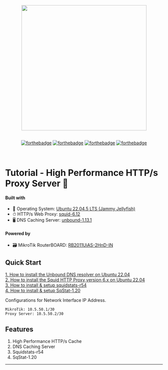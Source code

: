 <div align="center">
  <a href="https://github.com/squid-cache/squid">
    <img src="https://www.squid-cache.org/Artwork/SubBanner.png" width="400" height="auto"/>
  </a>
</div>

<br />

<div align="center">

[![forthebadge](https://forthebadge.com/images/badges/built-with-love.svg)](https://forthebadge.com)
[![forthebadge](https://forthebadge.com/images/badges/contains-technical-debt.svg)](https://forthebadge.com)
[![forthebadge](https://forthebadge.com/images/badges/does-not-contain-msg.svg)](https://forthebadge.com)
[![forthebadge](https://forthebadge.com/images/badges/gluten-free.svg)](https://forthebadge.com)

</div>

<br />

# Tutorial - High Performance HTTP/s Proxy Server 🌋

#### Built with

-   📎 Operating System: [Ubuntu 22.04.5 LTS (Jammy Jellyfish)](https://releases.ubuntu.com/jammy/ubuntu-22.04.5-live-server-amd64.iso)
-   ⏱ HTTP/s Web Proxy: [squid-6.12](https://www.squid-cache.org/)
-   🖥 DNS Caching Server: [unbound-1.13.1](https://en.wikipedia.org/wiki/Unbound_(DNS_server)/)

#### Powered by 
-   🗃️ MikroTik RouterBOARD: [RB2011UiAS-2HnD-IN](https://mikrotik.com/product/RB2011UiAS-2HnD-IN)


## Quick Start

[1. How to install the Unbound DNS resolver on Ubuntu 22.04](https://youtu.be/T38g5robMek)<br />
[2. How to install the Squid HTTP Proxy version 6.x on Ubuntu 22.04](https://youtu.be/aDapDv5525U)<br />
[3. How to install & setup squidstats-r54](https://youtu.be/TTZ6GFlqiEo)<br />
[4. How to install & setup SqStat-1.20](https://youtu.be/H5QX0oksk7U)

Configurations for Network Interface IP Address.

```
MikroTik: 10.5.50.1/30
Proxy Server: 10.5.50.2/30
```

## Features

1. High Performance HTTP/s Cache
2. DNS Caching Server
3. Squidstats-r54
4. SqStat-1.20
<hr>